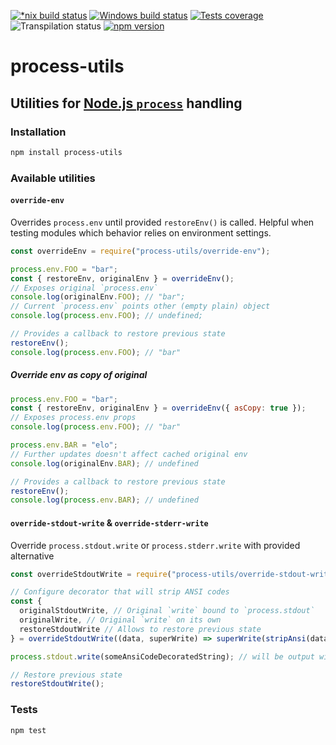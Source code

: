 [![*nix build status][nix-build-image]][nix-build-url]
[![Windows build status][win-build-image]][win-build-url]
[![Tests coverage][cov-image]][cov-url]
![Transpilation status][transpilation-image]
[![npm version][npm-image]][npm-url]

# process-utils

## Utilities for [Node.js `process`](https://nodejs.org/api/process.html) handling

### Installation

```bash
npm install process-utils
```

### Available utilities

#### `override-env`

Overrides `process.env` until provided `restoreEnv()` is called. Helpful when testing modules which behavior
relies on environment settings.

```javascript
const overrideEnv = require("process-utils/override-env");

process.env.FOO = "bar";
const { restoreEnv, originalEnv } = overrideEnv();
// Exposes original `process.env`
console.log(originalEnv.FOO); // "bar";
// Current `process.env` points other (empty plain) object
console.log(process.env.FOO); // undefined;

// Provides a callback to restore previous state
restoreEnv();
console.log(process.env.FOO); // "bar"
```

##### Override env as copy of original

```javascript
process.env.FOO = "bar";
const { restoreEnv, originalEnv } = overrideEnv({ asCopy: true });
// Exposes process.env props
console.log(process.env.FOO); // "bar"

process.env.BAR = "elo";
// Further updates doesn't affect cached original env
console.log(originalEnv.BAR); // undefined

// Provides a callback to restore previous state
restoreEnv();
console.log(process.env.BAR); // undefined
```

#### `override-stdout-write` & `override-stderr-write`

Override `process.stdout.write` or `process.stderr.write` with provided alternative

```javascript
const overrideStdoutWrite = require("process-utils/override-stdout-write");

// Configure decorator that will strip ANSI codes
const {
  originalStdoutWrite, // Original `write` bound to `process.stdout`
  originalWrite, // Original `write` on its own
  restoreStdoutWrite // Allows to restore previous state
} = overrideStdoutWrite((data, superWrite) => superWrite(stripAnsi(data)));

process.stdout.write(someAnsiCodeDecoratedString); // will be output with ANSI codes stripped out

// Restore previous state
restoreStdoutWrite();
```

### Tests

```bash
npm test
```

[nix-build-image]: https://semaphoreci.com/api/v1/medikoo-org/process-utils/branches/master/shields_badge.svg
[nix-build-url]: https://semaphoreci.com/medikoo-org/process-utils
[win-build-image]: https://ci.appveyor.com/api/projects/status/mgttc0h68grk2i6s?svg=true
[win-build-url]: https://ci.appveyor.com/api/projects/status/mgttc0h68grk2i6s
[cov-image]: https://img.shields.io/codecov/c/github/medikoo/process-utils.svg
[cov-url]: https://codecov.io/gh/medikoo/process-utils
[transpilation-image]: https://img.shields.io/badge/transpilation-free-brightgreen.svg
[npm-image]: https://img.shields.io/npm/v/process-utils.svg
[npm-url]: https://www.npmjs.com/package/process-utils
